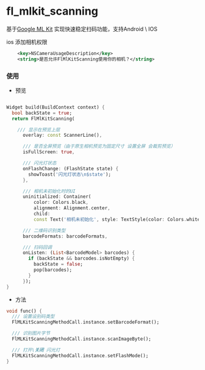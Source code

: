 # fl_mlkit_scanning

基于[Google ML Kit](https://developers.google.com/ml-kit/vision/barcode-scanning) 实现快速稳定扫码功能，支持Android \ IOS

ios 添加相机权限

```xml
	<key>NSCameraUsageDescription</key>
	<string>是否允许FlMlKitScanning使用你的相机？</string>
```

### 使用

- 预览

```dart

Widget build(BuildContext context) {
  bool backState = true;
  return FlMlKitScanning(

    /// 显示在预览上层
      overlay: const ScannerLine(),

      /// 是否全屏预览（由于原生相机预览为固定尺寸 设置全屏 会裁剪预览）
      isFullScreen: true,

      /// 闪光灯状态
      onFlashChange: (FlashState state) {
        showToast('闪光灯状态\n$state');
      },

      /// 相机未初始化时的UI
      uninitialized: Container(
          color: Colors.black,
          alignment: Alignment.center,
          child:
          const Text('相机未初始化', style: TextStyle(color: Colors.white))),

      /// 二维码识别类型
      barcodeFormats: barcodeFormats,

      /// 扫码回调
      onListen: (List<BarcodeModel> barcodes) {
        if (backState && barcodes.isNotEmpty) {
          backState = false;
          pop(barcodes);
        }
      });
}

```

- 方法

```dart
void func() {
  /// 设置设别码类型
  FlMLKitScanningMethodCall.instance.setBarcodeFormat();

  /// 识别图片字节
  FlMLKitScanningMethodCall.instance.scanImageByte();

  /// 打开\关闭 闪光灯 
  FlMLKitScanningMethodCall.instance.setFlashMode();
}

```